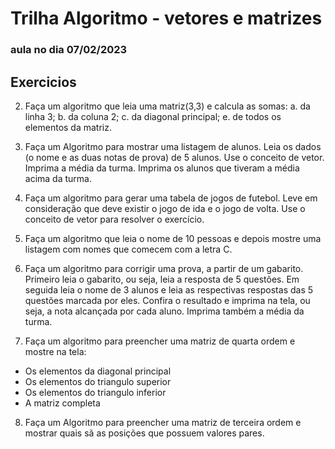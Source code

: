 # Trilha Algoritmo - vetores e matrizes

### aula no dia 07/02/2023

## Exercicios

2. Faça um algoritmo que leia uma matriz(3,3) e
   calcula as somas:
   a. da linha 3;
   b. da coluna 2;
   c. da diagonal principal;
   e. de todos os elementos da matriz.

3. Faça um Algoritmo
   para mostrar uma listagem de
   alunos. Leia os dados (o nome e as
   duas notas de prova) de 5 alunos.
   Use o conceito de vetor.
   Imprima a média da turma.
   Imprima os alunos que tiveram a
   média acima da turma.

4. Faça um algoritmo
   para gerar uma tabela de jogos de
   futebol. Leve em consideração
   que deve existir o jogo de ida e o
   jogo de volta. Use o conceito de
   vetor para resolver o exercício.

5. Faça um
   algoritmo que leia o nome
   de 10 pessoas e depois
   mostre uma listagem com
   nomes que comecem com
   a letra C.

6. Faça um algoritmo
   para corrigir uma prova, a partir de
   um gabarito. Primeiro leia o gabarito,
   ou seja, leia a resposta de 5
   questões. Em seguida leia o nome de
   3 alunos e leia as respectivas
   respostas das 5 questões marcada
   por eles. Confira o resultado e
   imprima na tela, ou seja, a nota
   alcançada por cada aluno. Imprima
   também a média da turma.

7. Faça um algoritmo para
   preencher uma matriz de quarta ordem e
   mostre na tela:

- Os elementos da diagonal principal
- Os elementos do triangulo superior
- Os elementos do triangulo inferior
- A matriz completa

8. Faça um Algoritmo
   para preencher uma matriz de
   terceira ordem e mostrar quais
   sã as posições que possuem
   valores pares.
